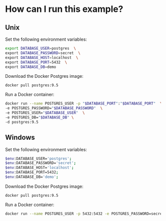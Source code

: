 # How can I run this example?

## Unix

Set the following environment variables:

```sh
export DATABASE_USER=postgres  \
export DATABASE_PASSWORD=secret  \
export DATABASE_HOST=localhost  \
export DATABASE_PORT=5432  \
export DATABASE_DB=demo
```

Download the Docker Postgres image:

```
docker pull postgres:9.5
```

Run a Docker container:

```sh
docker run --name POSTGRES_USER -p "$DATABASE_PORT":"$DATABASE_PORT"  \
-e POSTGRES_PASSWORD="$DATABASE_PASSWORD"  \
-e POSTGRES_USER="$DATABASE_USER"  \
-e POSTGRES_DB="$DATABASE_DB" \
-d postgres:9.5
```

## Windows

Set the following environment variables:

```sh
$env:DATABASE_USER='postgres';
$env:DATABASE_PASSWORD='secret';
$env:DATABASE_HOST='localhost';
$env:DATABASE_PORT=5432;
$env:DATABASE_DB='demo';
```

Download the Docker Postgres image:

```
docker pull postgres:9.5
```


Run a Docker container:

```sh
docker run --name POSTGRES_USER -p 5432:5432 -e POSTGRES_PASSWORD=secret -e POSTGRES_USER=postgres -e POSTGRES_DB=demo -d postgres:9.5
```
